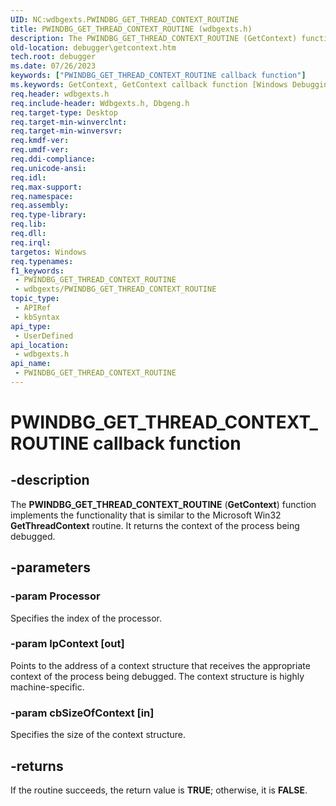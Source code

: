 ```yaml
---
UID: NC:wdbgexts.PWINDBG_GET_THREAD_CONTEXT_ROUTINE
title: PWINDBG_GET_THREAD_CONTEXT_ROUTINE (wdbgexts.h)
description: The PWINDBG_GET_THREAD_CONTEXT_ROUTINE (GetContext) function implements the functionality that is similar to the Microsoft Win32 GetThreadContext routine. It returns the context of the process being debugged.
old-location: debugger\getcontext.htm
tech.root: debugger
ms.date: 07/26/2023
keywords: ["PWINDBG_GET_THREAD_CONTEXT_ROUTINE callback function"]
ms.keywords: GetContext, GetContext callback function [Windows Debugging], PWINDBG_GET_THREAD_CONTEXT_ROUTINE, PWINDBG_GET_THREAD_CONTEXT_ROUTINE callback, WdbgExts_Ref_52639fac-abbf-4abc-a01f-361d14e49fd0.xml, debugger.getcontext, wdbgexts/GetContext
req.header: wdbgexts.h
req.include-header: Wdbgexts.h, Dbgeng.h
req.target-type: Desktop
req.target-min-winverclnt: 
req.target-min-winversvr: 
req.kmdf-ver: 
req.umdf-ver: 
req.ddi-compliance: 
req.unicode-ansi: 
req.idl: 
req.max-support: 
req.namespace: 
req.assembly: 
req.type-library: 
req.lib: 
req.dll: 
req.irql: 
targetos: Windows
req.typenames: 
f1_keywords:
 - PWINDBG_GET_THREAD_CONTEXT_ROUTINE
 - wdbgexts/PWINDBG_GET_THREAD_CONTEXT_ROUTINE
topic_type:
 - APIRef
 - kbSyntax
api_type:
 - UserDefined
api_location:
 - wdbgexts.h
api_name:
 - PWINDBG_GET_THREAD_CONTEXT_ROUTINE
---
```


# PWINDBG_GET_THREAD_CONTEXT_ROUTINE callback function

## -description

The <b>PWINDBG_GET_THREAD_CONTEXT_ROUTINE</b> (<b>GetContext</b>) function implements the functionality that is similar to the Microsoft Win32 <b>GetThreadContext</b> routine. It returns the context of the process being debugged.

## -parameters

### -param Processor

Specifies the index of the processor.

### -param lpContext [out]

Points to the address of a context structure that receives the appropriate context of the process being debugged. The context structure is highly machine-specific.

### -param cbSizeOfContext [in]

Specifies the size of the context structure.

## -returns

If the routine succeeds, the return value is <b>TRUE</b>; otherwise, it is <b>FALSE</b>.

